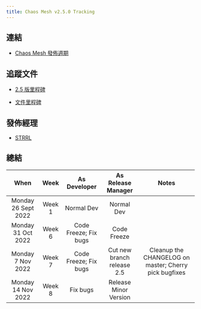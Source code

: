 ```yaml
---
title: Chaos Mesh v2.5.0 Tracking
---
```


## 連結

- [Chaos Mesh 發佈週期](release-cycle.md)

## 追蹤文件

- [2.5 版里程碑](https://github.com/chaos-mesh/chaos-mesh/milestone/12)

- [文件里程碑](https://github.com/chaos-mesh/website/milestone/4)

## 發佈經理

- [STRRL](https://github.com/STRRL)

## 總結

| When | Week | As Developer | As Release Manager | Notes |
| :-: | :-: | :-: | :-: | :-: |
| Monday 26 Sept 2022 | Week 1 | Normal Dev | Normal Dev |  |
| Monday 31 Oct 2022 | Week 6 | Code Freeze; Fix bugs | Code Freeze |  |
| Monday 7 Nov 2022 | Week 7 | Code Freeze; Fix bugs | Cut new branch release 2.5 | Cleanup the CHANGELOG on master; Cherry pick bugfixes |
| Monday 14 Nov 2022 | Week 8 | Fix bugs | Release Minor Version |  |